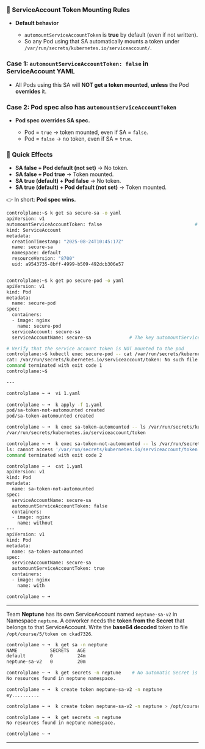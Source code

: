### 📌 ServiceAccount Token Mounting Rules

* **Default behavior**

  * `automountServiceAccountToken` is **true** by default (even if not written).
  * So any Pod using that SA automatically mounts a token under `/var/run/secrets/kubernetes.io/serviceaccount/`.

### Case 1: `automountServiceAccountToken: false` in **ServiceAccount YAML**

* All Pods using this SA will **NOT get a token mounted**,
  **unless** the Pod **overrides** it.

### Case 2: Pod spec also has `automountServiceAccountToken`

* **Pod spec overrides SA spec.**

  * Pod = `true` → token mounted, even if SA = `false`.
  * Pod = `false` → no token, even if SA = `true`.

### 🔑 Quick Effects

* **SA false + Pod default (not set)** → No token.
* **SA false + Pod true** → Token mounted.
* **SA true (default) + Pod false** → No token.
* **SA true (default) + Pod default (not set)** → Token mounted.

👉 In short: **Pod spec wins.**

```bash
controlplane:~$ k get sa secure-sa -o yaml
apiVersion: v1
automountServiceAccountToken: false                                  # key field, added manually.
kind: ServiceAccount
metadata:
  creationTimestamp: "2025-08-24T10:45:17Z"
  name: secure-sa
  namespace: default
  resourceVersion: "8700"
  uid: a9543735-8bff-4999-b509-492dcb306e57


controlplane:~$ k get po secure-pod -o yaml
apiVersion: v1
kind: Pod
metadata:
  name: secure-pod
spec:
  containers:
  - image: nginx
    name: secure-pod
  serviceAccount: secure-sa
  serviceAccountName: secure-sa              # The key automountServiceAccountToken: wasn't mentioned in the pod manifest.

# Verify that the service account token is NOT mounted to the pod  
controlplane:~$ kubectl exec secure-pod -- cat /var/run/secrets/kubernetes.io/serviceaccount/token
cat: /var/run/secrets/kubernetes.io/serviceaccount/token: No such file or directory
command terminated with exit code 1
controlplane:~$

---

controlplane ~ ➜  vi 1.yaml
 
controlplane ~ ➜  k apply -f 1.yaml 
pod/sa-token-not-automounted created
pod/sa-token-automounted created

controlplane ~ ➜  k exec sa-token-automounted -- ls /var/run/secrets/kubernetes.io/serviceaccount/token
/var/run/secrets/kubernetes.io/serviceaccount/token

controlplane ~ ➜  k exec sa-token-not-automounted -- ls /var/run/secrets/kubernetes.io/serviceaccount/token
ls: cannot access '/var/run/secrets/kubernetes.io/serviceaccount/token': No such file or directory
command terminated with exit code 2

controlplane ~ ➜  cat 1.yaml 
apiVersion: v1
kind: Pod
metadata:
  name: sa-token-not-automounted
spec:
  serviceAccountName: secure-sa
  automountServiceAccountToken: false
  containers:
  - image: nginx
    name: without
---
apiVersion: v1
kind: Pod
metadata:
  name: sa-token-automounted
spec:
  serviceAccountName: secure-sa
  automountServiceAccountToken: true
  containers:
  - image: nginx
    name: with

controlplane ~ ➜
```


---

Team **Neptune** has its own ServiceAccount named `neptune-sa-v2` in Namespace `neptune`. 
A coworker needs the **token from the Secret** that belongs to that ServiceAccount. Write the **base64 decoded** token to file `/opt/course/5/token on ckad7326`.

```bash
controlplane ~ ➜  k get sa -n neptune 
NAME            SECRETS   AGE
default         0         24m
neptune-sa-v2   0         20m

controlplane ~ ➜  k get secrets -n neptune    # No automatic Secret is created anymore for ServiceAccounts.
No resources found in neptune namespace.

controlplane ~ ➜  k create token neptune-sa-v2 -n neptune
ey..........

controlplane ~ ➜  k create token neptune-sa-v2 -n neptune > /opt/course/5/token # This gives you the raw JWT (already decoded) directly.

controlplane ~ ➜  k get secrets -n neptune
No resources found in neptune namespace.

controlplane ~ ➜
```


---
